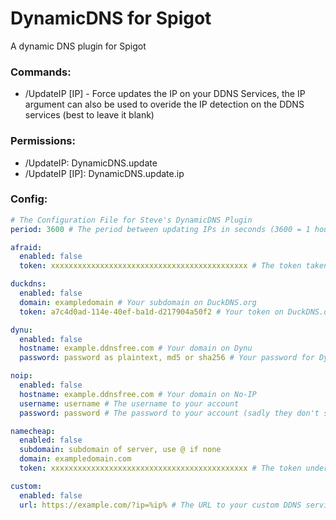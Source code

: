 # DynamicDNS for Spigot  
A dynamic DNS plugin for Spigot
### Commands:
* /UpdateIP \[IP\] - Force updates the IP on your DDNS Services, the IP argument can also be used to overide the IP detection on the DDNS services (best to leave it blank)
### Permissions:
* /UpdateIP: DynamicDNS.update
* /UpdateIP \[IP\]: DynamicDNS.update.ip
### Config:
```yaml
# The Configuration File for Steve's DynamicDNS Plugin  
period: 3600 # The period between updating IPs in seconds (3600 = 1 hour)

afraid:
  enabled: false
  token: xxxxxxxxxxxxxxxxxxxxxxxxxxxxxxxxxxxxxxxxxxxx # The token taken from the URL on the Dynamic DNS page (eg. http://freedns.afraid.org/dynamic/update.php?xxxxxxxxxxxxxxxxxxxxxxxxxxxxxxxxxxxxxxxxxxxx)

duckdns:
  enabled: false
  domain: exampledomain # Your subdomain on DuckDNS.org
  token: a7c4d0ad-114e-40ef-ba1d-d217904a50f2 # Your token on DuckDNS.org

dynu:
  enabled: false
  hostname: example.ddnsfree.com # Your domain on Dynu
  password: password as plaintext, md5 or sha256 # Your password for Dynu (preferably hashed as md5 or sha256 so you're not storing your password in this file)

noip:
  enabled: false
  hostname: example.ddnsfree.com # Your domain on No-IP
  username: username # The username to your account
  password: password # The password to your account (sadly they don't support hashed passwords)

namecheap:
  enabled: false
  subdomain: subdomain of server, use @ if none
  domain: exampledomain.com
  token: xxxxxxxxxxxxxxxxxxxxxxxxxxxxxxxxxxxxxxxxxxxx # The token under the "Advanced DNS" Section in your namecheap domain list

custom:
  enabled: false
  url: https://example.com/?ip=%ip% # The URL to your custom DDNS service, %ip% will be replaced with an ip given as an argument to /updateip [IP]
```
